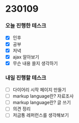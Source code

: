 # 230109

### 오늘 진행한 테스크

- [x] 인후
- [x] 공부
- [x] 저녁
- [x] ajax 알아보기
- [x] 무슨 내용 쓸지 생각하기

### 내일 진행할 테스크

- [ ] 다이어리 시작 페이지 만들기
- [ ] markup language란? 자료조사
- [ ] markup language란? 글 쓰기
- [ ] 의견 정리
- [ ] 저금통 레퍼런스를 생각해보기
